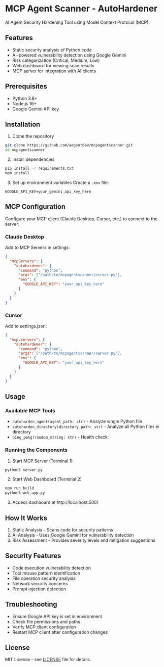 # MCP Agent Scanner - AutoHardener

AI Agent Security Hardening Tool using Model Context Protocol (MCP).

## Features

- Static security analysis of Python code
- AI-powered vulnerability detection using Google Gemini
- Risk categorization (Critical, Medium, Low)
- Web dashboard for viewing scan results
- MCP server for integration with AI clients

## Prerequisites

- Python 3.8+
- Node.js 16+
- Google Gemini API key

## Installation

1. Clone the repository
```bash
git clone https://github.com/aegentdev/mcpagentscanner.git
cd mcpagentscanner
```

2. Install dependencies
```bash
pip install -r requirements.txt
npm install
```

3. Set up environment variables
Create a `.env` file:
```
GOOGLE_API_KEY=your_gemini_api_key_here
```

## MCP Configuration

Configure your MCP client (Claude Desktop, Cursor, etc.) to connect to the server:

### Claude Desktop
Add to MCP Servers in settings:
```json
{
  "mcpServers": {
    "autohardener": {
      "command": "python",
      "args": ["/path/to/mcpagentscanner/server.py"],
      "env": {
        "GOOGLE_API_KEY": "your_api_key_here"
      }
    }
  }
}
```

### Cursor
Add to settings.json:
```json
{
  "mcp.servers": {
    "autohardener": {
      "command": "python",
      "args": ["/path/to/mcpagentscanner/server.py"],
      "env": {
        "GOOGLE_API_KEY": "your_api_key_here"
      }
    }
  }
}
```

## Usage

### Available MCP Tools
- `autoharden_agent(agent_path: str)` - Analyze single Python file
- `autoharden_directory(directory_path: str)` - Analyze all Python files in directory
- `ping_pong(random_string: str)` - Health check

### Running the Components

1. Start MCP Server (Terminal 1)
```bash
python3 server.py
```

2. Start Web Dashboard (Terminal 2)
```bash
npm run build
python3 web_app.py
```

3. Access dashboard at http://localhost:5001

## How It Works

1. Static Analysis - Scans code for security patterns
2. AI Analysis - Uses Google Gemini for vulnerability detection
3. Risk Assessment - Provides severity levels and mitigation suggestions

## Security Features

- Code execution vulnerability detection
- Tool misuse pattern identification
- File operation security analysis
- Network security concerns
- Prompt injection detection

## Troubleshooting

- Ensure Google API key is set in environment
- Check file permissions and paths
- Verify MCP client configuration
- Restart MCP client after configuration changes

## License

MIT License - see [LICENSE](LICENSE) file for details.
